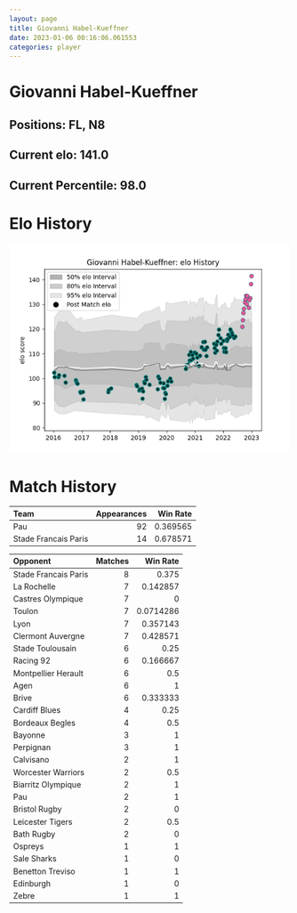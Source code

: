 ```yaml
---  
layout: page  
title: Giovanni Habel-Kueffner  
date: 2023-01-06 00:16:06.061553  
categories: player  
---
```

# Giovanni Habel-Kueffner

## Positions: FL, N8

## Current elo: 141.0

## Current Percentile: 98.0

# Elo History


![elo history](history_GiovanniHabel-Kueffner.png)
# Match History


| Team                 |   Appearances |   Win Rate |
|:---------------------|--------------:|-----------:|
| Pau                  |            92 |   0.369565 |
| Stade Francais Paris |            14 |   0.678571 |

| Opponent             |   Matches |   Win Rate |
|:---------------------|----------:|-----------:|
| Stade Francais Paris |         8 |  0.375     |
| La Rochelle          |         7 |  0.142857  |
| Castres Olympique    |         7 |  0         |
| Toulon               |         7 |  0.0714286 |
| Lyon                 |         7 |  0.357143  |
| Clermont Auvergne    |         7 |  0.428571  |
| Stade Toulousain     |         6 |  0.25      |
| Racing 92            |         6 |  0.166667  |
| Montpellier Herault  |         6 |  0.5       |
| Agen                 |         6 |  1         |
| Brive                |         6 |  0.333333  |
| Cardiff Blues        |         4 |  0.25      |
| Bordeaux Begles      |         4 |  0.5       |
| Bayonne              |         3 |  1         |
| Perpignan            |         3 |  1         |
| Calvisano            |         2 |  1         |
| Worcester Warriors   |         2 |  0.5       |
| Biarritz Olympique   |         2 |  1         |
| Pau                  |         2 |  1         |
| Bristol Rugby        |         2 |  0         |
| Leicester Tigers     |         2 |  0.5       |
| Bath Rugby           |         2 |  0         |
| Ospreys              |         1 |  1         |
| Sale Sharks          |         1 |  0         |
| Benetton Treviso     |         1 |  1         |
| Edinburgh            |         1 |  0         |
| Zebre                |         1 |  1         |